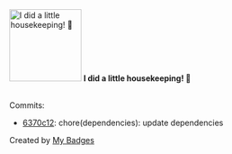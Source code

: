 <img src="https://github.com/my-badges/my-badges/blob/master/src/all-badges/chore-commit/chore-commit.png?raw=true" alt="I did a little housekeeping! 🧹" title="I did a little housekeeping! 🧹" width="128">
<strong>I did a little housekeeping! 🧹</strong>
<br><br>

Commits:

- <a href="https://github.com/Neptunium931/blog/commit/6370c129e89270dc45c6a6067d13b78ddf2b2631">6370c12</a>: chore(dependencies): update dependencies


Created by <a href="https://github.com/my-badges/my-badges">My Badges</a>